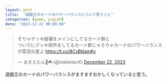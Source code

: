 ```yaml
---
layout: post
title:  "遊戯王のカードのパワーバランスについて思うこと"
categories: [game, yugioh]
date: "2023-12-22 00:00:00"
---
```


<blockquote class="twitter-tweet tw-align-center"><p lang="ja" dir="ltr">そりゃデッキ破壊をメインにしてるカード群と<br>ついでにデッキ除外をしてるカード群じゃそりゃカードのパワーバランスが雲泥の差よ <a href="https://t.co/8CxBklamKy">https://t.co/8CxBklamKy</a></p>&mdash; まきえたん🥦☘️ (@makietanX) <a href="https://twitter.com/makietanX/status/1738282843045048398?ref_src=twsrc%5Etfw">December 22, 2023</a></blockquote> <script async src="https://platform.twitter.com/widgets.js" charset="utf-8"></script>

遊戯王のカードのパワーバランスがますますおかしくなっていると思う。

